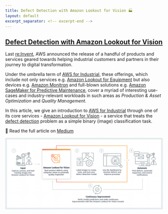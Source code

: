 ```yaml
---
title: Defect Detection with Amazon Lookout for Vision 🏭
layout: default
excerpt_separator: <!-- excerpt-end -->
---
```


## [Defect Detection with Amazon Lookout for Vision](https://medium.com/@joao.galego/defect-detection-with-amazon-lookout-for-vision-58184badfcb5)

Last [re:Invent](https://reinvent.awsevents.com/), AWS announced the release of a handful of products and services geared towards helping industrial customers and partners in their journey to digital transformation.

Under the umbrella term of [AWS for Industrial](https://aws.amazon.com/industrial/), these offerings, which include not only services e.g. [Amazon Lookout for Equipment](https://aws.amazon.com/lookout-for-equipment/) but also devices e.g. [Amazon Monitron](https://aws.amazon.com/monitron/) and full-blown solutions e.g. [Amazon SageMaker for Predictive Maintenance](https://aws.amazon.com/solutions/implementations/predictive-maintenance-using-machine-learning/), cover a myriad of interesting use-cases and industry-relevant workloads in such areas as *Production & Asset Optimization* and *Quality Management*.

<!-- excerpt-start -->

In this article, we give an introduction to [AWS for Industrial](https://aws.amazon.com/industrial/) through one of its core services - [Amazon Lookout for Vision](https://aws.amazon.com/lookout-for-vision/) - a service that treats the [defect detection](https://beyondminds.ai/blog/the-future-of-defect-detection-is-in-ai/) problem as a simple binary (image) classification task.

📝 Read the full article on [Medium](https://medium.com/@joao.galego/defect-detection-with-amazon-lookout-for-vision-58184badfcb5)

<!-- excerpt-end -->

<img src="/assets/images/amazon_lookout_for_vision.png" width="700"/>